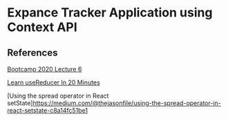 
# Expance Tracker Application using Context API

## References

 [Bootcamp 2020 Lecture 6](https://www.youtube.com/watch?v=dkMba8oK55w) 

[Learn useReducer In 20 Minutes](https://www.youtube.com/watch?v=kK_Wqx3RnHk)

[Using the spread operator in React setState]https://medium.com/@thejasonfile/using-the-spread-operator-in-react-setstate-c8a14fc51be1
